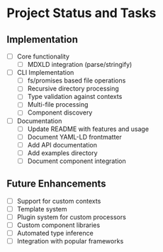 # Project Status and Tasks

## Implementation

- [ ] Core functionality
  - [ ] MDXLD integration (parse/stringify)
- [ ] CLI Implementation
  - [ ] fs/promises based file operations
  - [ ] Recursive directory processing
  - [ ] Type validation against contexts
  - [ ] Multi-file processing
  - [ ] Component discovery
- [ ] Documentation
  - [ ] Update README with features and usage
  - [ ] Document YAML-LD frontmatter
  - [ ] Add API documentation
  - [ ] Add examples directory
  - [ ] Document component integration

## Future Enhancements

- [ ] Support for custom contexts
- [ ] Template system
- [ ] Plugin system for custom processors
- [ ] Custom component libraries
- [ ] Automated type inference
- [ ] Integration with popular frameworks
